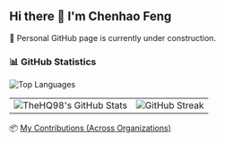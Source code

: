 ## Hi there 👋 I'm Chenhao Feng


🚧 Personal GitHub page is currently under construction.  


### 📊 GitHub Statistics

<img src="https://github-readme-stats-thehq98.vercel.app/api/top-langs/?username=TheHQ98&layout=compact" alt="Top Languages" />

<table>
  <tr>
    <td>
      <img src="https://github-readme-stats-thehq98.vercel.app/api?username=TheHQ98&show_icons=true&theme=default" alt="TheHQ98's GitHub Stats" />
    </td>
    <td>
      <img src="https://streak-stats.demolab.com/?user=TheHQ98" alt="GitHub Streak" />
    </td>
  </tr>
</table>

📦 [My Contributions (Across Organizations)](https://github.com/TheHQ98/TheHQ98/blob/main/custom-data/lang-summary.md)

<!--
**TheHQ98/TheHQ98** is a ✨ _special_ ✨ repository because its `README.md` (this file) appears on your GitHub profile.

Here are some ideas to get you started:

- 🔭 I’m currently working on ...
- 🌱 I’m currently learning ...
- 👯 I’m looking to collaborate on ...
- 🤔 I’m looking for help with ...
- 💬 Ask me about ...
- 📫 How to reach me: ...
- 😄 Pronouns: ...
- ⚡ Fun fact: ...
-->
